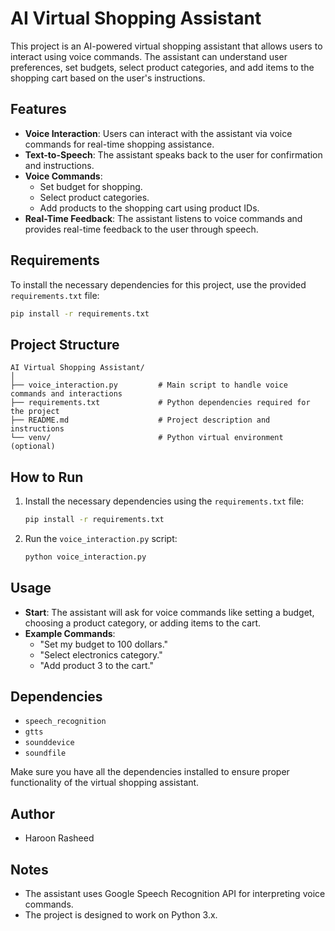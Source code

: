 
# AI Virtual Shopping Assistant

This project is an AI-powered virtual shopping assistant that allows users to interact using voice commands. The assistant can understand user preferences, set budgets, select product categories, and add items to the shopping cart based on the user's instructions.

## Features

- **Voice Interaction**: Users can interact with the assistant via voice commands for real-time shopping assistance.
- **Text-to-Speech**: The assistant speaks back to the user for confirmation and instructions.
- **Voice Commands**:
  - Set budget for shopping.
  - Select product categories.
  - Add products to the shopping cart using product IDs.
- **Real-Time Feedback**: The assistant listens to voice commands and provides real-time feedback to the user through speech.

## Requirements

To install the necessary dependencies for this project, use the provided `requirements.txt` file:

```bash
pip install -r requirements.txt
```

## Project Structure

```
AI Virtual Shopping Assistant/
│
├── voice_interaction.py         # Main script to handle voice commands and interactions
├── requirements.txt             # Python dependencies required for the project
├── README.md                    # Project description and instructions
└── venv/                        # Python virtual environment (optional)
```

## How to Run

1. Install the necessary dependencies using the `requirements.txt` file:
   ```bash
   pip install -r requirements.txt
   ```

2. Run the `voice_interaction.py` script:
   ```bash
   python voice_interaction.py
   ```

## Usage

- **Start**: The assistant will ask for voice commands like setting a budget, choosing a product category, or adding items to the cart.
- **Example Commands**:
  - "Set my budget to 100 dollars."
  - "Select electronics category."
  - "Add product 3 to the cart."

## Dependencies

- `speech_recognition`
- `gtts`
- `sounddevice`
- `soundfile`

Make sure you have all the dependencies installed to ensure proper functionality of the virtual shopping assistant.

## Author

- Haroon Rasheed

## Notes

- The assistant uses Google Speech Recognition API for interpreting voice commands.
- The project is designed to work on Python 3.x.
